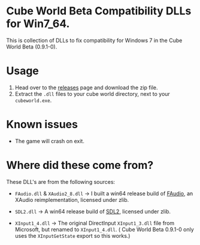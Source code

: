 # Cube World Beta Compatibility DLLs for Win7_64.

This is collection of DLLs to fix compatibility for Windows 7 in the Cube World Beta (0.9.1-0).

# Usage
1. Head over to the [releases](https://github.com/CWTesseract/win7fix/releases) page and download the zip file.
2. Extract the `.dll` files to your cube world directory, next to your `cubeworld.exe`.

# Known issues
* The game will crash on exit.

# Where did these come from?

These DLL's are from the following sources:
* `FAudio.dll` & `XAudio2_8.dll` -> I built a win64 release build of
[FAudio](https://github.com/FNA-XNA/FAudio), an XAudio reimplementation, licensed under zlib.

* `SDL2.dll` -> A win64 release build of [SDL2](https://www.libsdl.org/), licensed under zlib.

* `XInput1_4.dll` -> The original DirectInput `XInput1_3.dll` file from Microsoft, but renamed to `XInput1_4.dll`. ( Cube World Beta 0.9.1-0 only uses the `XInputGetState` export so this works.)



